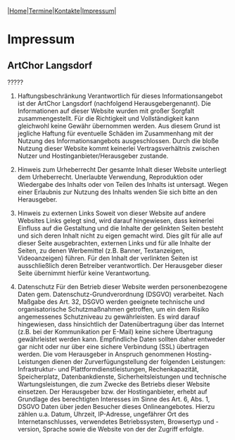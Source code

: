 |[Home](index.md)|[Termine](Termine.md)|[Kontakte](kontakte.md)|[Impressum](impressum.md)|

# Impressum

## ArtChor Langsdorf

?????

1. Haftungsbeschränkung
Verantwortlich für dieses Informationsangebot ist der ArtChor Langsdorf (nachfolgend Herausgebergenannt). Die Informationen auf dieser Website wurden mit großer Sorgfalt zusammengestellt. Für die Richtigkeit und Vollständigkeit kann gleichwohl keine Gewähr übernommen werden. Aus diesem Grund ist jegliche Haftung für eventuelle Schäden im Zusammenhang mit der Nutzung des Informationsangebots ausgeschlossen. Durch die bloße Nutzung dieser Website kommt keinerlei Vertragsverhältnis zwischen Nutzer und Hostinganbieter/Herausgeber zustande.

2. Hinweis zum Urheberrecht
Der gesamte Inhalt dieser Website unterliegt dem Urheberrecht. Unerlaubte Verwendung, Reproduktion oder Wiedergabe des Inhalts oder von Teilen des Inhalts ist untersagt. Wegen einer Erlaubnis zur Nutzung des Inhalts wenden Sie sich bitte an den Herausgeber.

3. Hinweis zu externen Links
Soweit von dieser Website auf andere Websites Links gelegt sind, wird darauf hingewiesen, dass keinerlei Einfluss auf die Gestaltung und die Inhalte der gelinkten Seiten besteht und sich deren Inhalt nicht zu eigen gemacht wird. Dies gilt für alle auf dieser Seite ausgebrachten, externen Links und für alle Inhalte der Seiten, zu denen Werbemittel (z.B. Banner, Textanzeigen, Videoanzeigen) führen. Für den Inhalt der verlinkten Seiten ist ausschließlich deren Betreiber verantwortlich. Der Herausgeber dieser Seite übernimmt hierfür keine Verantwortung.

4. Datenschutz
Für den Betrieb dieser Website werden personenbezogene Daten gem. Datenschutz-Grundverordnung (DSGVO) verarbeitet.
Nach Maßgabe des Art. 32, DSGVO werden geeignete technische und organisatorische Schutzmaßnahmen getroffen, um ein dem Risiko angemessenes Schutzniveau zu gewährleisten. Es wird darauf hingewiesen, dass hinsichtlich der Datenübertragung über das Internet (z.B. bei der Kommunikation per E-Mail) keine sichere Übertragung gewährleistet werden kann. Empfindliche Daten sollten daher entweder gar nicht oder nur über eine sichere Verbindung (SSL) übertragen werden.
Die vom Herausgeber in Anspruch genommenen Hosting-Leistungen dienen der Zurverfügungstellung der folgenden Leistungen: Infrastruktur- und Plattformdienstleistungen, Rechenkapazität, Speicherplatz, Datenbankdienste, Sicherheitsleistungen und technische Wartungsleistungen, die zum Zwecke des Betriebs dieser Website einsetzen.
Der Herausgeber bzw. der Hostinganbieter, erhebt auf Grundlage des berechtigten Interesses im Sinne des Art. 6, Abs. 1, DSGVO Daten über jeden Besucher dieses Onlineangebotes. Hierzu zählen u.a. Datum, Uhrzeit, IP-Adresse, ungefährer Ort des Internetanschlusses, verwendetes Betriebssystem, Browsertyp und -version, Sprache sowie die Website von der der Zugriff erfolgte.
